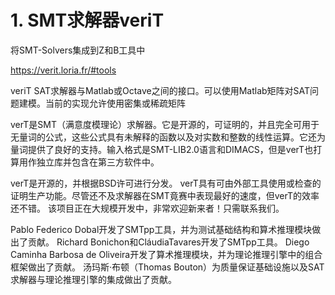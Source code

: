# 1. SMT求解器veriT


将SMT-Solvers集成到Z和B工具中

https://verit.loria.fr/#tools

veriT SAT求解器与Matlab或Octave之间的接口。可以使用Matlab矩阵对SAT问题建模。当前的实现允许使用密集或稀疏矩阵


verT是SMT（满意度模理论）求解器。它是开源的，可证明的，并且完全可用于无量词的公式，这些公式具有未解释的函数以及对实数和整数的线性运算。它还为量词提供了良好的支持。输入格式是SMT-LIB2.0语言和DIMACS，但是verT也打算用作独立库并包含在第三方软件中。


verT是开源的，并根据BSD许可进行分发。
verT具有可由外部工具使用或检查的证明生产功能。尽管还不及求解器在SMT竟赛中表现最好的速度，但verT的效率还不错。
该项目正在大规模开发中，非常欢迎新来者！只需联系我们。



Pablo Federico Dobal开发了SMTpp工具，并为测试基础结构和算术推理模块做出了贡献。
Richard Bonichon和CláudiaTavares开发了SMTpp工具。
Diego Caminha Barbosa de Oliveira开发了算术推理模块，并为理论推理引擎中的组合框架做出了贡献。
汤玛斯·布顿（Thomas Bouton）为质量保证基础设施以及SAT求解器与理论推理引擎的集成做出了贡献。


















